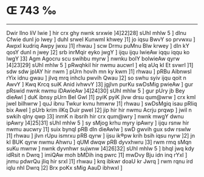 # Œ 743 ‰
---
Dwir lIno liV lwie ] hir crx ghy nwnk srxwie ]4]22]28] sUhI
mhlw 5 ] dInu Cfwie dunI jo lwey ] duhI srweI KunwmI khwey ]1] jo iqsu
BwvY so prvwxu ] AwpxI kudriq Awpy jwxu ]1] rhwau ] scw Drmu puMnu
Blw krwey ] dIn kY qosY dunI n jwey ]2] srb inrMqir eyko jwgY ] ijqu
ijqu lwieAw iqqu iqqu ko lwgY ]3] Agm Agocru scu swihbu myrw ] nwnku
bolY bolwieAw qyrw ]4]23]29] sUhI mhlw 5 ] pRwqhkil hir nwmu
aucwrI ] eIq aUq kI Et svwrI ]1] sdw sdw jpIAY hir nwm ] pUrn
hovih mn ky kwm ]1] rhwau ] pRBu AibnwsI rYix idnu gwau ] jIvq mrq
inhclu pwvih Qwau ]2] so swhu syiv ijqu qoit n AwvY ] Kwq Krcq suiK
Anid ivhwvY ]3] jgjIvn purKu swDsMig pwieAw ] gur pRswid nwnk
nwmu iDAwieAw ]4]24]30] sUhI mhlw 5 ] gur pUry jb Bey dieAwl ]
duK ibnsy pUrn BeI Gwl ]1] pyiK pyiK jIvw drsu qum@wrw ] crx kml
jweI bilhwrw ] quJ ibnu Twkur kvnu hmwrw ]1] rhwau ] swDsMgiq isau
pRIiq bix AweI ] pUrb krim ilKq Duir pweI ]2] jip hir hir nwmu
Acrju prqwp ] jwil n swkih qIny qwp ]3] inmK n ibsrih hir crx
qum@wry ] nwnk mwgY dwnu ipAwry ]4]25]31] sUhI mhlw 5 ] sy sMjog
krhu myry ipAwry ] ijqu rsnw hir nwmu aucwry ]1] suix bynqI pRB dIn
dieAwlw ] swD gwvih gux sdw rswlw ]1] rhwau ] jIvn rUpu ismrxu
pRB qyrw ] ijsu ik®pw krih bsih iqsu nyrw ]2] jn kI BUK qyrw nwmu
Ahwru ] qUM dwqw pRB dyvxhwru ]3] rwm rmq sMqn suKu mwnw ] nwnk
dyvnhwr sujwnw ]4]26]32] sUhI mhlw 5 ] bhqI jwq kdy idRsit n
Dwrq ] imiQAw moh bMDih inq pwrc ]1] mwDvy Bju idn inq rYxI ]
jnmu pdwrQu jIiq hir srxI ]1] rhwau ] krq ibkwr doaU kr Jwrq ]
rwm rqnu ird iqlu nhI Dwrq ]2] Brx poKx sMig AauD ibhwxI ]
####
